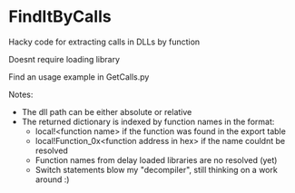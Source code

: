 # FindItByCalls
Hacky code for extracting calls in DLLs by function

Doesnt require loading library

Find an usage example in GetCalls.py

Notes:
* The dll path can be either absolute or relative
* The returned dictionary is indexed by function names in the format:
  * local!\<function name\> if the function was found in the export table
  * local!Function_0x\<function address in hex\> if the name couldnt be resolved
  * Function names from delay loaded libraries are no resolved (yet)
  * Switch statements blow my "decompiler", still thinking on a work around :)
